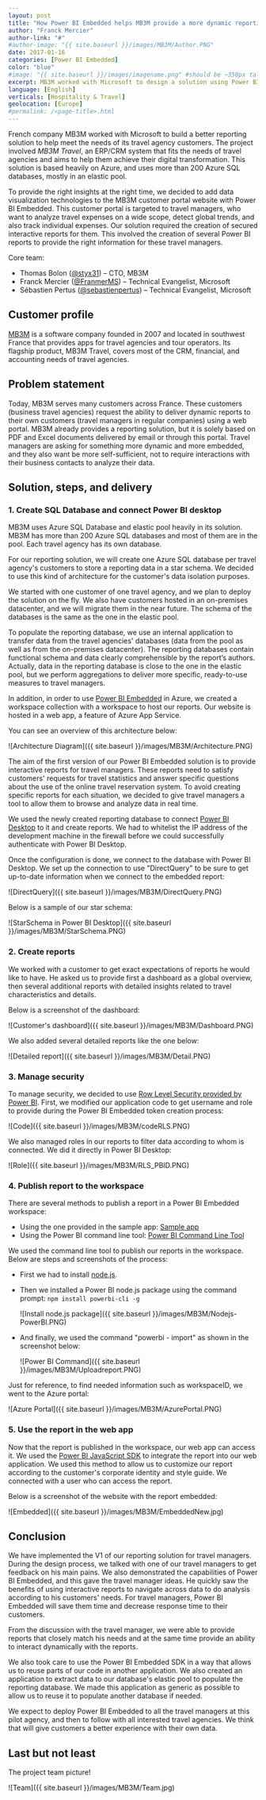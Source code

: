 ```yaml
---
layout: post
title: "How Power BI Embedded helps MB3M provide a more dynamic reporting solution to its customers"
author: "Franck Mercier"
author-link: "#"
#author-image: "{{ site.baseurl }}/images/MB3M/Author.PNG"
date: 2017-01-16
categories: [Power BI Embedded]
color: "blue"
#image: "{{ site.baseurl }}/images/imagename.png" #should be ~350px tall -->
excerpt: MB3M worked with Microsoft to design a solution using Power BI Embedded that enhances a customer portal website and improves reporting options for travel agencies.    
language: [English]
verticals: [Hospitality & Travel]
geolocation: [Europe]
#permalink: /<page-title>.html
---
```


French company MB3M worked with Microsoft to build a better reporting solution to help meet the needs of its travel agency customers. The project involved *MB3M Travel*, an ERP/CRM system that fits the needs of travel agencies and aims to help them achieve their digital transformation. This solution is based heavily on Azure, and uses more than 200 Azure SQL databases, mostly in an elastic pool. 

To provide the right insights at the right time, we decided to add data visualization technologies to the MB3M customer portal website with Power BI Embedded. This customer portal is targeted to travel managers, who want to analyze travel expenses on a wide scope, detect global trends, and also track individual expenses. Our solution required the creation of secured interactive reports for them. This involved the creation of several Power BI reports to provide the right information for these travel managers.

Core team:

- Thomas Bolon ([@styx31](https://twitter.com/styx31)) – CTO, MB3M
- Franck Mercier ([@FranmerMS](https://twitter.com/FranmerMS)) – Technical Evangelist, Microsoft
- Sébastien Pertus ([@sebastienpertus](https://twitter.com/@sebastienpertus)) – Technical Evangelist, Microsoft

## Customer profile ##

[MB3M](http://www.mb3m.fr/) is a software company founded in 2007 and located in southwest France that provides apps for travel agencies and tour operators. Its flagship product, MB3M Travel, covers most of the CRM, financial, and accounting needs of travel agencies.

## Problem statement ##

Today, MB3M serves many customers across France. These customers (business travel agencies) request the ability to deliver dynamic reports to their own customers (travel managers in regular companies) using a web portal. MB3M already provides a reporting solution, but it is solely based on PDF and Excel documents delivered by email or through this portal. Travel managers are asking for something more dynamic and more embedded, and they also want be more self-sufficient, not to require interactions with their business contacts to analyze their data.
 
## Solution, steps, and delivery ##

### 1. Create SQL Database and connect Power BI desktop ###

MB3M uses Azure SQL Database and elastic pool heavily in its solution. MB3M has more than 200 Azure SQL databases and most of them are in the pool. Each travel agency has its own database.

For our reporting solution, we will create one Azure SQL database per travel agency's customers to store a reporting data in a star schema. We decided to use this kind of architecture for the customer's data isolation purposes.

We started with one customer of one travel agency, and we plan to deploy the solution on the fly. We also have customers hosted in an on-premises datacenter, and we will migrate them in the near future. The schema of the databases is the same as the one in the elastic pool.

To populate the reporting database, we use an internal application to transfer data from the travel agencies' databases (data from the pool as well as from the on-premises datacenter). The reporting databases contain functional schema and data clearly comprehensible by the report’s authors. Actually, data in the reporting database is close to the one in the elastic pool, but we perform aggregations to deliver more specific, ready-to-use measures to travel managers.

In addition, in order to use [Power BI Embedded](https://azure.microsoft.com/en-us/services/power-bi-embedded/) in Azure, we created a workspace collection with a workspace to host our reports. Our website is hosted in a web app, a feature of Azure App Service.

You can see an overview of this architecture below:

![Architecture Diagram]({{ site.baseurl }}/images/MB3M/Architecture.PNG)


The aim of the first version of our Power BI Embedded solution is to provide interactive reports for travel managers. These reports need to satisfy customers' requests for travel statistics and answer specific questions about the use of the online travel reservation system. To avoid creating specific reports for each situation, we decided to give travel managers a tool to allow them to browse and analyze data in real time.

We used the newly created reporting database to connect [Power BI Desktop](https://powerbi.microsoft.com/en-us/desktop/) to it and create reports. We had to whitelist the IP address of the development machine in the firewall before we could successfully authenticate with Power BI Desktop.

Once the configuration is done, we connect to the database with Power BI Desktop. We set up the connection to use "DirectQuery" to be sure to get up-to-date information when we connect to the embedded report:

![DirectQuery]({{ site.baseurl }}/images/MB3M/DirectQuery.PNG)


Below is a sample of our star schema:

![StarSchema in Power BI Desktop]({{ site.baseurl }}/images/MB3M/StarSchema.PNG)


### 2. Create reports ###

We worked with a customer to get exact expectations of reports he would like to have. He asked us to provide first a dashboard as a global overview, then several additional reports with detailed insights related to travel characteristics and details.

Below is a screenshot of the dashboard:

![Customer's dashboard]({{ site.baseurl }}/images/MB3M/Dashboard.PNG)


We also added several detailed reports like the one below:

![Detailed report]({{ site.baseurl }}/images/MB3M/Detail.PNG)


### 3. Manage security ###

To manage security, we decided to use [Row Level Security provided by Power BI](https://docs.microsoft.com/en-us/azure/power-bi-embedded/power-bi-embedded-rls). First, we modified our application code to get username and role to provide during the Power BI Embedded token creation process:

![Code]({{ site.baseurl }}/images/MB3M/codeRLS.PNG)


We also managed roles in our reports to filter data according to whom is connected. We did it directly in Power BI Desktop:

![Role]({{ site.baseurl }}/images/MB3M/RLS_PBID.PNG)


### 4. Publish report to the workspace ###

There are several methods to publish a report in a Power BI Embedded workspace:

- Using the one provided in the sample app: [Sample app](https://github.com/Azure-Samples/power-bi-embedded-integrate-report-into-web-app/)
- Using the Power BI command line tool: [Power BI Command Line Tool](https://github.com/Microsoft/PowerBI-Cli)

We used the command line tool to publish our reports in the workspace. Below are steps and screenshots of the process:

- First we had to install [node.js](https://nodejs.org/en/).
- Then we installed a Power BI node.js package using the command prompt: `npm install powerbi-cli -g`

  ![Install node.js package]({{ site.baseurl }}/images/MB3M/Nodejs-PowerBI.PNG)
  
- And finally, we used the command "powerbi - import" as shown in the screenshot below:

  ![Power BI Command]({{ site.baseurl }}/images/MB3M/Uploadreport.PNG)
  

Just for reference, to find needed information such as workspaceID, we went to the Azure portal:

![Azure Portal]({{ site.baseurl }}/images/MB3M/AzurePortal.PNG)


### 5. Use the report in the web app ###

Now that the report is published in the workspace, our web app can access it. We used the [Power BI JavaScript SDK](https://github.com/Microsoft/PowerBI-JavaScript/wiki/Embedding-Basics) to integrate the report into our web application. We used this method to allow us to customize our report according to the customer's corporate identity and style guide. We connected with a user who can access the report. 

Below is a screenshot of the website with the report embedded:

![Embedded]({{ site.baseurl }}/images/MB3M/EmbeddedNew.jpg)

 
## Conclusion ##

We have implemented the V1 of our reporting solution for travel managers. During the design process, we talked with one of our travel managers to get feedback on his main pains. We also demonstrated the capabilities of Power BI Embedded, and this gave the travel manager ideas. He quickly saw the benefits of using interactive reports to navigate across data to do analysis according to his customers' needs. For travel managers, Power BI Embedded will save them time and decrease response time to their customers.

From the discussion with the travel manager, we were able to provide reports that closely match his needs and at the same time provide an ability to interact dynamically with the reports.

We also took care to use the Power BI Embedded SDK in a way that allows us to reuse parts of our code in another application. We also created an application to extract data to our database's elastic pool to populate the reporting database. We made this application as generic as possible to allow us to reuse it to populate another database if needed.

We expect to deploy Power BI Embedded to all the travel managers at this pilot agency, and then to follow with all interested travel agencies. We think that will give customers a better experience with their own data.

## Last but not least ##

The project team picture!

![Team]({{ site.baseurl }}/images/MB3M/Team.jpg)



<!-- ## Additional resources ## -->

<!-- In this section, include a list of links to resources that complement your story, including (but not limited to) the following: -->

<!--- Documentation -->

<!--- Blog posts -->

<!--- GitHub repos -->

<!--- Etc… -->




 
